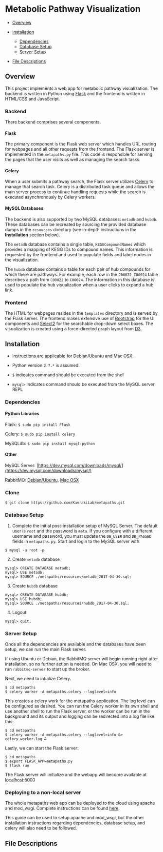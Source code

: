 # Metabolic Pathway Visualization

* [Overview](#overview)

* [Installation](#installation)
    * [Dependencies](#dependencies)
    * [Database Setup](#database-setup)
    * [Server Setup](#server-setup)

* [File Descriptions](#file-descriptions)

## Overview
This project implements a web app for metabolic pathway visualization. The
backend is written in Python using [Flask](http://flask.pocoo.org) and the
frontend is written in HTML/CSS and JavaScript.

### Backend
There backend comprises several components.

#### Flask
The primary component is the Flask web server which handles URL routing for
webpages and all other requests from the frontend. The Flask server is
implemented in the `metapaths.py` file. This code is responsible for serving
the pages that the user visits as well as managing the search tasks.

#### Celery
When a user submits a pathway search, the Flask server utilizes
[Celery](http://www.celeryproject.org) to manage that search task. Celery is a
distributed task queue and allows the main server process to continue
handling requests while the search is executed asynchronously by Celery
workers.

#### MySQL Databases
The backend is also supported by two MySQL databases: `metadb` and `hubdb`.
These databases can be recreated by sourcing the provided database dumps in the
`resources` directory (see in-depth instructions in the **Installation**
section below).

The `metadb` database contains a single table, `KEGGCompoundNames` which
provides a mapping of KEGG IDs to compound names. This information is requested
by the frontend and used to populate fields and label nodes in the
visualization.

The `hubdb` database contains a table for each pair of hub compounds for which
there are pathways. For example, each row in the `C00022_C00024` table
describes a path from `C00022` to `C00024`. The information in this database is
used to populate the hub visualization when a user clicks to expand a hub link.


### Frontend
The HTML for webpages resides in the `templates` directory and is served by
the Flask server. The frontend makes extensive use of
[Bootstrap](http://getbootstrap.com) for the UI components and
[Select2](https://select2.github.io) for the searchable drop-down select boxes.
The visualization is created using a force-directed graph layout from
[D3](https://d3js.org).


## Installation
* Instructions are applicable for Debian/Ubuntu and Mac OSX.

* Python version `2.7.*` is assumed.

* `$` indicates command should be executed from the shell

* `mysql>` indicates command should be executed from the MySQL server REPL

### Dependencies

#### Python Libraries
Flask: `$ sudo pip install Flask`

Celery: `$ sudo pip install celery`

MySQLdb: `$ sudo pip install mysql-python`

#### Other
MySQL Server: [https://dev.mysql.com/downloads/mysql/](https://dev.mysql.com/downloads/mysql/)

RabbitMQ: [Debian/Ubuntu](http://www.rabbitmq.com/install-debian.html), [Mac
OSX](http://www.rabbitmq.com/install-standalone-mac.html)

### Clone
```
$ git clone https://github.com/KavrakiLab/metapaths.git
```

### Database Setup
1. Complete the initial post-installation setup of MySQL Server. The default
   user is `root` and the password is `meta`. If you configure with a different
   username and password, you must update the `DB_USER` and `DB_PASSWD` fields
   in `metapaths.py`. Start and login to the MySQL server with:

```
$ mysql -u root -p
```

2. Create `metadb` database

```
mysql> CREATE DATABASE metadb;
mysql> USE metadb;
mysql> SOURCE ./metapaths/resources/metadb_2017-04-30.sql;
```

3. Create `hubdb` database

```
mysql> CREATE DATABASE hubdb;
mysql> USE hubdb;
mysql> SOURCE ./metapaths/resources/hubdb_2017-04-30.sql;
```

4. Logout
```
mysql> quit;
```

### Server Setup
Once all the dependencies are available and the databases have been setup, we
can run the main Flask server.

If using Ubuntu or Debian, the RabbitMQ server will begin running right after
installation, so no further action is needed. On Mac OSX, you will need to run
`rabbitmq-server` to start up the broker.

Next, we need to intialize Celery.
```
$ cd metapaths
$ celery worker -A metapaths.celery --loglevel=info
```
This creates a celery work for the metapaths application. The log level can be
configured as desired. You can run the Celery worker in its own shell and use
another shell to run the Flask server, or the worker can be run in the
background and its output and logging can be redirected into a log file like
this:
```
$ cd metapaths
$ celery worker -A metapaths.celery --loglevel=info &> celery_worker.log &
```

Lastly, we can start the Flask server:
```
$ cd metapaths
$ export FLASK_APP=metapaths.py
$ flask run
```
The Flask server will initialize and the webapp will become available at
[localhost:5000](http://localhost:5000)


### Deploying to a non-local server
The whole metapaths web app can be deployed to the cloud using apache and
mod\_wsgi. Complete instructions can be found
[here](https://devops.profitbricks.com/tutorials/deploy-a-flask-application-on-ubuntu-1404/).

This guide can be used to setup apache and mod\_wsgi, but the other installation
instructions regarding dependencies, database setup, and celery will also need
to be followed.


## File Descriptions

